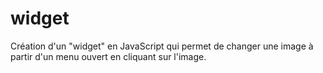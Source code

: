 # widget
Création d'un "widget" en JavaScript qui permet de changer une image à partir d'un menu ouvert en cliquant sur l'image.
